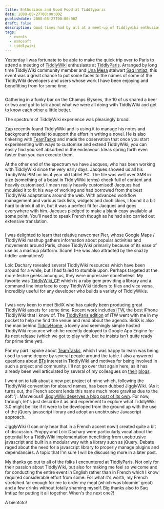 ```yaml
---
title: Enthusiasm and Good Food at Tiddlyparis
date: 2008-08-27T00:00:00Z
publishdate: 2008-08-27T00:00:00Z
draft: false
description: Good times had by all at a meet-up of Tiddlywiki enthusiasts in Paris
tags:
  - events
  - osmosoft
  - tiddlywiki
---
```


Yesterday I was fortunate to be able to make the quick trip over to Paris to attend a meeting of <a href="http://tiddlywiki.com" title="TiddlyWiki - a reusable non-linear personal web notebook">TiddlyWiki</a> enthusiasts at <a href="http://upcoming.yahoo.com/event/1028826/" title="TiddlyParis (TiddlyWiki get together) at Culture Biere (Tuesday August 26, 2008) - Upcoming">TiddlyParis</a>. Arranged by long time TiddlyWiki community member and <a href="http://unamesa.org">Una Mesa</a> stalwart <a href="http://lewcid.org">Saq Imtiaz</a>, this event was a great chance to put some faces to the names of some of the TiddlyWiki developers and users whose work I have been enjoying and benefitting from for some time.


<img src="https://farm4.static.flickr.com/3131/2803239794_6a48afbdc3.jpg" alt="">



<p>Gathering in a funky bar on the Champs Elysees, the 10 of us shared a beer or two and got to talk about what we were all doing with TiddlyWiki and get to know each other a little better.</p>

<p>The spectrum of TiddlyWiki experience was pleasingly broad.</p>

<p>Zap recently found TiddlyWiki and is using it to manage his notes and background material to support the effort in writing a novel. He is also tinkering with <a href="http://getteamtasks.com">TeamTasks</a> and made the observation that once you start experimenting with ways to customise and extend TiddlyWiki, you can easily find yourself absorbed in the endeavour. Ideas spring forth even faster than you can execute them.</p>

<p>At the other end of the spectrum we have Jacques, who has been working with TiddlyWiki since the very early days.  Jacques showed us all his TiddlyWiki PIM on his 4 year old tablet PC. The file was well over 3MB in size (something of a beast in TiddlyWiki terms) chock full of content and heavily customised. I  mean really heavily customised!  Jacques had moulded it to fit his way of working and had borrowed from the best TiddlyWiki adaptations around the web. With advanced workflow management and various task lists, widgets and doohickies, I found it a bit hard to drink it all in, but it was a perfect fit for Jacques and goes everywhere with him.  Jacques pledged to make a blank copy available at some point. You'll need to speak French though as he had also carried out extensive translation.</p>

<figure><img alt="" src="https://farm4.static.flickr.com/3013/2802391393_d939f28c9a.jpg" /> </figure>

<p>I was delighted to learn that relative newcomer Pier, whose Google Maps / TiddlyWiki mashup gathers information about popular activities and movements around Paris, chose TiddlyWiki primarily because of its ease of use as a mashup platform. Score!  (He was also attracted by the snazzy tiddler animations!)</p>

<p>Loic Dachary revealed several TiddlyWiki resources which have been around for a while, but I had failed to stumble upon. Perhaps targeted at the more techie geeks among us, they were impressive nonetheless. My favorite was <a href="http://tiddlywikicp.dachary.org/">TiddlyWiki_CP</a> which is a ruby gem providing a library and a command line interface to copy TiddlyWiki tiddlers to files and vice versa. Incredibly useful for any developer who builds a variety of TiddlyWikis.</p>

<figure><img alt="" src="https://farm4.static.flickr.com/3209/2802391055_ca4fe53d4e.jpg" /> </figure>


<p>I was very keen to meet BidiX who has quietly been producing great TiddlyWiki assets for some time. Recent work includes <a href="http://itw.bidix.info/">iTW</a>, the best iPhone TiddlyWiki that I know of. The <a href="http://itw.bidix.info/tiddlyparis/">TiddlyParis edition</a> of iTW went with me in my pocket to help me find the venue and read about the agenda.  BidiX is also the man behind <a href="http://tiddlyhome.bidix.info">TiddlyHome</a>, a lovely and seemingly simple hosted TiddlyWiki resource which he recently deployed to Google App Engine for its <a href="http://th2.bidix.info/">next release</a> (which we got to play with, but he insists isn't quite ready for prime time yet).</p>

<p>For my part I spoke about <a href="http://getteamtasks.com">TeamTasks</a>, which I was happy to learn was being used to some degree by several people around the table. I also answered questions about <a href="http://bt.com">BTs</a> interest in TiddlyWiki and motives for being involved in such a project and community.  I'll not go over that again here, as it has already been well articulated by several of my colleagues on <a href="http://jermolene.com/2008/08/13/what-is-the-point-of-osmosoft/">their</a> <a href="http://philwhitehouse.blogspot.com/2008/01/managing-open-source-projects.html">blogs</a>.</p>

<p>I went on to talk about a new pet project of mine which, following the TiddlyWiki convention for absurd names, has been dubbed JigglyWiki. (As it turns out, the French accent lends this name much more gravitas due to the soft 'j'. Marvelous!)  <a href="/blog/announcing-jigglywiki-a-tiddlywiki-experiment-with-jquery">JigglyWiki deserves a blog post of its own</a>. For now, through, let's just describe it as and experiment to explore what TiddlyWiki 3.0 might be like if it were to be developed from the ground up with the use of the jQuery javascript library and adopt an unobtrusive Javascript approach. </p>

<p>JigglyWiki (I can only hear that in a French accent now!) created quite a bit of discussion.  Proppy and Loic Dachary were particularly vocal about the potential for a TiddlyWiki implementation benefitting from unobtrusive javascript and built in a modular way with a library such as jQuery.  Debate raged about the need for a javascript library to properly manage plugins and dependancies. A topic that I'm sure I will be discussing more in a later post.</p>

<p>My thanks go out to all of the folks I encountered at TiddlyParis. Not only for their passion about TiddlyWiki, but also for making me feel so welcome and for conducting the entire event in English rather than in French which I know required considerable effort from some.  For what it's worth, my French stretched far enough for me to order my meal (which was bloomin' great) and a few drinks without totally shaming myself. Big thanks also to Saq Imtiaz for putting it all together. When's the next one?!</p>

<p>A bient&ocirc;to!</p>

